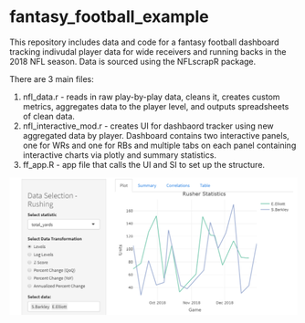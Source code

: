 # fantasy_football_example


This repository includes data and code for a fantasy football dashboard tracking indivudal player data for wide receivers and running backs in the 2018 NFL season. Data is sourced using the NFLscrapR package.

There are 3 main files:
1) nfl_data.r - reads in raw play-by-play data, cleans it, creates custom metrics, aggregates data to the player level, and outputs spreadsheets of clean data.
2) nfl_interactive_mod.r - creates UI for dashbaord tracker using new aggregated data by player. Dashboard contains two interactive panels, one for WRs and one for RBs and multiple tabs on each panel containing interactive charts via plotly and summary statistics.
3) ff_app.R - app file that calls the UI and SI to set up the structure. 

![alt text](https://github.com/kelloggdataanalytics/fantasy_football_example/blob/master/dashboard_screenshot.PNG)
